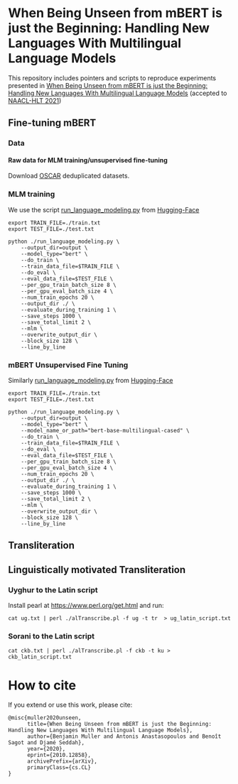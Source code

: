 # When Being Unseen from mBERT is just the Beginning: Handling New Languages With Multilingual Language Models 

This repository includes pointers and scripts to reproduce experiments presented in [When Being Unseen from mBERT is just the Beginning: Handling New Languages With Multilingual Language Models](https://arxiv.org/abs/2010.12858)   (accepted to [NAACL-HLT 2021](https://2021.naacl.org/))

  
## Fine-tuning mBERT

### Data

#### Raw data for MLM training/unsupervised fine-tuning

Download [OSCAR](https://oscar-corpus.com/) deduplicated datasets. 


### MLM training 

We use the script [run_language_modeling.py](https://github.com/huggingface/transformers/blob/master/examples/legacy/run_language_modeling.py) from [Hugging-Face](https://huggingface.co/transformers/)

 
```
export TRAIN_FILE=./train.txt
export TEST_FILE=./test.txt

python ./run_language_modeling.py \
    --output_dir=output \
    --model_type="bert" \
    --do_train \
    --train_data_file=$TRAIN_FILE \
    --do_eval \
    --eval_data_file=$TEST_FILE \
    --per_gpu_train_batch_size 8 \
    --per_gpu_eval_batch_size 4 \
    --num_train_epochs 20 \
    --output_dir ./ \
    --evaluate_during_training 1 \
    --save_steps 1000 \
    --save_total_limit 2 \
    --mlm \
    --overwrite_output_dir \
    --block_size 128 \
    --line_by_line
```


### mBERT Unsupervised Fine Tuning


Similarly [run_language_modeling.py](https://github.com/huggingface/transformers/blob/master/examples/legacy/run_language_modeling.py) from [Hugging-Face](https://huggingface.co/transformers/)
 
```
export TRAIN_FILE=./train.txt
export TEST_FILE=./test.txt

python ./run_language_modeling.py \
    --output_dir=output \
    --model_type="bert" \
    --model_name_or_path="bert-base-multilingual-cased" \
    --do_train \
    --train_data_file=$TRAIN_FILE \
    --do_eval \
    --eval_data_file=$TEST_FILE \
    --per_gpu_train_batch_size 8 \
    --per_gpu_eval_batch_size 4 \
    --num_train_epochs 20 \
    --output_dir ./ \
    --evaluate_during_training 1 \
    --save_steps 1000 \
    --save_total_limit 2 \
    --mlm \
    --overwrite_output_dir \
    --block_size 128 \
    --line_by_line
```



##  Transliteration 

## Linguistically motivated Transliteration 
 

### Uyghur to the Latin script  

Install pearl at https://www.perl.org/get.html and run:


`cat ug.txt | perl ./alTranscribe.pl -f ug -t tr  > ug_latin_script.txt`

### Sorani to the Latin script
  
`cat ckb.txt | perl ./alTranscribe.pl -f ckb -t ku > ckb_latin_script.txt`


# How to cite 

If you extend or use this work, please cite:

```
@misc{muller2020unseen,
      title={When Being Unseen from mBERT is just the Beginning: Handling New Languages With Multilingual Language Models}, 
      author={Benjamin Muller and Antonis Anastasopoulos and Benoît Sagot and Djamé Seddah},
      year={2020},
      eprint={2010.12858},
      archivePrefix={arXiv},
      primaryClass={cs.CL}
}
```